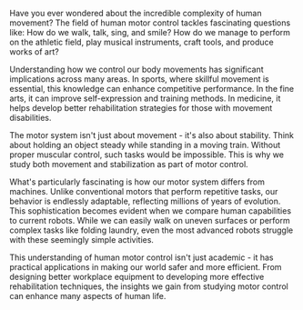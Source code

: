Have you ever wondered about the incredible complexity of human movement? The field of human motor control tackles fascinating questions like: How do we walk, talk, sing, and smile? How do we manage to perform on the athletic field, play musical instruments, craft tools, and produce works of art?

Understanding how we control our body movements has significant implications across many areas. In sports, where skillful movement is essential, this knowledge can enhance competitive performance. In the fine arts, it can improve self-expression and training methods. In medicine, it helps develop better rehabilitation strategies for those with movement disabilities.

The motor system isn't just about movement - it's also about stability. Think about holding an object steady while standing in a moving train. Without proper muscular control, such tasks would be impossible. This is why we study both movement and stabilization as part of motor control.

What's particularly fascinating is how our motor system differs from machines. Unlike conventional motors that perform repetitive tasks, our behavior is endlessly adaptable, reflecting millions of years of evolution. This sophistication becomes evident when we compare human capabilities to current robots. While we can easily walk on uneven surfaces or perform complex tasks like folding laundry, even the most advanced robots struggle with these seemingly simple activities.

This understanding of human motor control isn't just academic - it has practical applications in making our world safer and more efficient. From designing better workplace equipment to developing more effective rehabilitation techniques, the insights we gain from studying motor control can enhance many aspects of human life.
